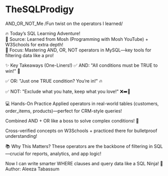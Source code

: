 # TheSQLProdigy
AND_OR_NOT_Me /Fun twist on the operators I learned/
<br>

🔥 Today’s SQL Learning Adventure!
<br>
📌 Source: Learned from Mosh (Programming with Mosh YouTube) + W3Schools for extra depth!
<br>
🎯 Focus: Mastering AND, OR, NOT operators in MySQL—key tools for filtering data like a pro!

✨ Key Takeaways (One-Liners!)
✅ AND: "All conditions must be TRUE to win!" 🎯

✅ OR: "Just one TRUE condition? You’re in!" 🔥

✅ NOT: "Exclude what you hate, keep what you love!" ❌➡️💖

💻 Hands-On Practice
Applied operators in real-world tables (customers, order_items, products)—perfect for CRM-style queries!

Combined AND + OR like a boss to solve complex conditions! 🤯

Cross-verified concepts on W3Schools + practiced there for bulletproof understanding!

📚 Why This Matters?
These operators are the backbone of filtering in SQL—crucial for reports, analytics, and app logic!

Now I can write smarter WHERE clauses and query data like a SQL Ninja! 🥋
<br>
Author: Aleeza Tabassum


